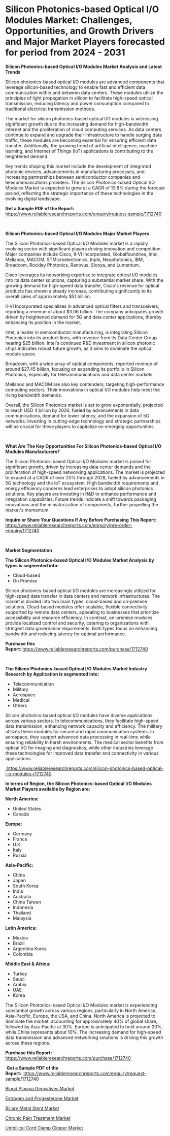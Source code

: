 <p><h1>Silicon Photonics-based Optical I/O Modules Market: Challenges, Opportunities, and Growth Drivers and Major Market Players forecasted for period from 2024 - 2031</h1></p><p><strong>Silicon Photonics-based Optical I/O Modules Market Analysis and Latest Trends</strong></p>
<p><p>Silicon photonics-based optical I/O modules are advanced components that leverage silicon-based technology to enable fast and efficient data communication within and between data centers. These modules utilize the principles of light propagation in silicon to facilitate high-speed optical transmission, reducing latency and power consumption compared to traditional electrical transmission methods.</p><p>The market for silicon photonics-based optical I/O modules is witnessing significant growth due to the increasing demand for high-bandwidth internet and the proliferation of cloud computing services. As data centers continue to expand and upgrade their infrastructure to handle surging data traffic, these modules are becoming essential for ensuring efficient data transfer. Additionally, the growing trend of artificial intelligence, machine learning, and Internet of Things (IoT) applications is contributing to the heightened demand.</p><p>Key trends shaping this market include the development of integrated photonic devices, advancements in manufacturing processes, and increasing partnerships between semiconductor companies and telecommunications providers. The Silicon Photonics-based Optical I/O Modules Market is expected to grow at a CAGR of 13.8% during the forecast period, reflecting the strategic importance of these technologies in the evolving digital landscape.</p></p>
<p><strong>Get a Sample PDF of the Report:&nbsp;</strong> <a href="https://www.reliableresearchreports.com/enquiry/request-sample/1712740?utm_campaign=1736&utm_medium=2&utm_source=Github&utm_content=ia&utm_term=22102024&utm_id=silicon-photonics-based-optical-io-modules">https://www.reliableresearchreports.com/enquiry/request-sample/1712740</a></p>
<p>&nbsp;</p>
<p><strong>Silicon Photonics-based Optical I/O Modules Major Market Players</strong></p>
<p><p>The Silicon Photonics-based Optical I/O Modules market is a rapidly evolving sector with significant players driving innovation and competition. Major companies include Cisco, II-VI Incorporated, Globalfoundries, Intel, Mellanox, MACOM, STMicroelectronics, Inphi, Neophotonics, IBM, Broadcom, Rockley Photonics, Ranovus, Sicoya, and Lumentum. </p><p>Cisco leverages its networking expertise to integrate optical I/O modules into its data center solutions, capturing a substantial market share. With the growing demand for high-speed data transfer, Cisco's revenue for optical products has shown a steady increase, contributing significantly to its overall sales of approximately $51 billion.</p><p>II-VI Incorporated specializes in advanced optical filters and transceivers, reporting a revenue of about $3.06 billion. The company anticipates growth driven by heightened demand for 5G and data center applications, thereby enhancing its position in the market.</p><p>Intel, a leader in semiconductor manufacturing, is integrating Silicon Photonics into its product lines, with revenue from its Data Center Group nearing $25 billion. Intel's continued R&D investment in silicon photonic chips indicates robust future growth, as it aims to dominate the optical module space.</p><p>Broadcom, with a wide array of optical components, reported revenue of around $27.45 billion, focusing on expanding its portfolio in Silicon Photonics, especially for telecommunications and data center markets.</p><p>Mellanox and MACOM are also key contenders, targeting high-performance computing sectors. Their innovations in optical I/O modules help meet the rising bandwidth demands.</p><p>Overall, the Silicon Photonics market is set to grow exponentially, projected to reach USD 4 billion by 2026, fueled by advancements in data communications, demand for lower latency, and the expansion of 5G networks. Investing in cutting-edge technology and strategic partnerships will be crucial for these players to capitalize on emerging opportunities.</p></p>
<p>&nbsp;</p>
<p><strong>What Are The Key Opportunities For Silicon Photonics-based Optical I/O Modules Manufacturers?</strong></p>
<p><p>The Silicon Photonics-based Optical I/O Modules market is poised for significant growth, driven by increasing data center demands and the proliferation of high-speed networking applications. The market is projected to expand at a CAGR of over 20% through 2028, fueled by advancements in 5G technology and the IoT ecosystem. High bandwidth requirements and energy efficiency concerns lead enterprises to adopt silicon photonics solutions. Key players are investing in R&D to enhance performance and integration capabilities. Future trends indicate a shift towards packaging innovations and the miniaturization of components, further propelling the market's momentum.</p></p>
<p><strong>Inquire or Share Your Questions If Any Before Purchasing This Report:</strong> <a href="https://www.reliableresearchreports.com/enquiry/pre-order-enquiry/1712740?utm_campaign=1736&utm_medium=2&utm_source=Github&utm_content=ia&utm_term=22102024&utm_id=silicon-photonics-based-optical-io-modules">https://www.reliableresearchreports.com/enquiry/pre-order-enquiry/1712740</a></p>
<p>&nbsp;</p>
<p><strong>Market Segmentation</strong></p>
<p><strong>The Silicon Photonics-based Optical I/O Modules Market Analysis by types is segmented into:</strong></p>
<p><ul><li>Cloud-based</li><li>On Premise</li></ul></p>
<p><p>Silicon photonics-based optical I/O modules are increasingly utilized for high-speed data transfer in data centers and network infrastructures. The market is divided into two main types: cloud-based and on-premise solutions. Cloud-based modules offer scalable, flexible connectivity supported by remote data centers, appealing to businesses that prioritize accessibility and resource efficiency. In contrast, on-premise modules provide localized control and security, catering to organizations with stringent data governance requirements. Both types focus on enhancing bandwidth and reducing latency for optimal performance.</p></p>
<p><strong>Purchase this Report:&nbsp;</strong><a href="https://www.reliableresearchreports.com/purchase/1712740?utm_campaign=1736&utm_medium=2&utm_source=Github&utm_content=ia&utm_term=22102024&utm_id=silicon-photonics-based-optical-io-modules">https://www.reliableresearchreports.com/purchase/1712740</a></p>
<p>&nbsp;</p>
<p><strong>The Silicon Photonics-based Optical I/O Modules Market Industry Research by Application is segmented into:</strong></p>
<p><ul><li>Telecommunication</li><li>Military</li><li>Aerospace</li><li>Medical</li><li>Others</li></ul></p>
<p><p>Silicon photonics-based optical I/O modules have diverse applications across various sectors. In telecommunications, they facilitate high-speed data transmission, enhancing network capacity and efficiency. The military utilizes these modules for secure and rapid communication systems. In aerospace, they support advanced data processing in real-time while ensuring reliability in harsh environments. The medical sector benefits from optical I/O for imaging and diagnostics, while other industries leverage these technologies for improved data transfer and connectivity in various applications.</p></p>
<p><a href="https://www.reliableresearchreports.com/silicon-photonics-based-optical-i-o-modules-r1712740?utm_campaign=1736&utm_medium=2&utm_source=Github&utm_content=ia&utm_term=22102024&utm_id=silicon-photonics-based-optical-io-modules">&nbsp;https://www.reliableresearchreports.com/silicon-photonics-based-optical-i-o-modules-r1712740</a></p>
<p><strong>In terms of Region, the Silicon Photonics-based Optical I/O Modules Market Players available by Region are:</strong></p>
<p>
    <p> <strong> North America: </strong>
        <ul>
            <li>United States</li>
            <li>Canada</li>
        </ul>
        </p> 
    <p> <strong> Europe: </strong>
        <ul>
            <li>Germany</li>
            <li>France</li>
            <li>U.K.</li>
            <li>Italy</li>
            <li>Russia</li>
        </ul>
        </p> 
    <p> <strong> Asia-Pacific: </strong>
        <ul>
            <li>China</li>
            <li>Japan</li>
            <li>South Korea</li>
            <li>India</li>
            <li>Australia</li>
            <li>China Taiwan</li>
            <li>Indonesia</li>
            <li>Thailand</li>
            <li>Malaysia</li>
        </ul>
        </p> 
    <p> <strong> Latin America: </strong>
        <ul>
            <li>Mexico</li>
            <li>Brazil</li>
            <li>Argentina Korea</li>
            <li>Colombia</li>
        </ul>
        </p> 
    <p> <strong> Middle East & Africa: </strong>
        <ul>
            <li>Turkey</li>
            <li>Saudi</li>
            <li>Arabia</li>
            <li>UAE</li>
            <li>Korea</li>
        </ul>
    </p>
    </p>
<p><p>The Silicon Photonics-based Optical I/O Modules market is experiencing substantial growth across various regions, particularly in North America, Asia-Pacific, Europe, the USA, and China. North America is projected to dominate the market, accounting for approximately 40% of global share, followed by Asia-Pacific at 30%. Europe is anticipated to hold around 20%, while China represents about 10%. The increasing demand for high-speed data transmission and advanced networking solutions is driving this growth across these regions.</p></p>
<p><strong>Purchase this Report: </strong><a href="https://www.reliableresearchreports.com/purchase/1712740?utm_campaign=1736&utm_medium=2&utm_source=Github&utm_content=ia&utm_term=22102024&utm_id=silicon-photonics-based-optical-io-modules">https://www.reliableresearchreports.com/purchase/1712740</a></p>
<p>&nbsp;<strong>Get a Sample PDF of the Report:&nbsp;&nbsp;</strong><a href="https://www.reliableresearchreports.com/enquiry/request-sample/1712740?utm_campaign=1736&utm_medium=2&utm_source=Github&utm_content=ia&utm_term=22102024&utm_id=silicon-photonics-based-optical-io-modules">https://www.reliableresearchreports.com/enquiry/request-sample/1712740</a></p>
<p><strong></strong></p>
<p><p><a href="https://www.linkedin.com/pulse/blood-plasma-derivatives-market-refracting-trends-consumer-sk4jf?utm_campaign=1736&utm_medium=2&utm_source=Github&utm_content=ia&utm_term=22102024&utm_id=silicon-photonics-based-optical-io-modules">Blood Plasma Derivatives Market</a></p><p><a href="https://www.linkedin.com/pulse/estrogen-progesterone-value-chain-analysis-from-raw-materials-ybtof?utm_campaign=1736&utm_medium=2&utm_source=Github&utm_content=ia&utm_term=22102024&utm_id=silicon-photonics-based-optical-io-modules">Estrogen and Progesterone Market</a></p><p><a href="https://www.linkedin.com/pulse/biliary-metal-stent-market-revolution-2024-2031-trends-6xkwe?utm_campaign=1736&utm_medium=2&utm_source=Github&utm_content=ia&utm_term=22102024&utm_id=silicon-photonics-based-optical-io-modules">Biliary Metal Stent Market</a></p><p><a href="https://www.linkedin.com/pulse/global-chronic-pain-treatment-market-product-types-applications-dkmhf?utm_campaign=1736&utm_medium=2&utm_source=Github&utm_content=ia&utm_term=22102024&utm_id=silicon-photonics-based-optical-io-modules">Chronic Pain Treatment Market</a></p><p><a href="https://www.linkedin.com/pulse/regional-adaptations-global-umbilical-cord-clamp-clipper-llxze?utm_campaign=1736&utm_medium=2&utm_source=Github&utm_content=ia&utm_term=22102024&utm_id=silicon-photonics-based-optical-io-modules">Umbilical Cord Clamp Clipper Market</a></p></p>
